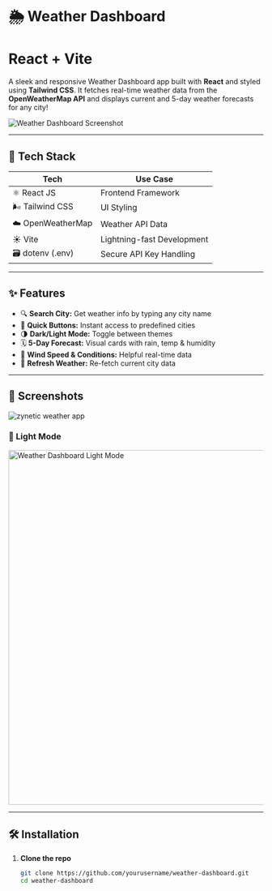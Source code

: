 # 🌦️ Weather Dashboard

# React + Vite
A sleek and responsive Weather Dashboard app built with **React** and styled using **Tailwind CSS**. It fetches real-time weather data from the **OpenWeatherMap API** and displays current and 5-day weather forecasts for any city!

![Weather Dashboard Screenshot](./image.png)

---

## 🚀 Tech Stack

| Tech              | Use Case                      |
|-------------------|-------------------------------|
| ⚛ React JS        | Frontend Framework            |
| 🌬️ Tailwind CSS    | UI Styling                    |
| ☁️ OpenWeatherMap | Weather API Data              |
| ☀️ Vite           | Lightning-fast Development    |
| 🗃️ dotenv (.env)   | Secure API Key Handling       |

---

## ✨ Features

- 🔍 **Search City:** Get weather info by typing any city name  
- 📍 **Quick Buttons:** Instant access to predefined cities  
- 🌗 **Dark/Light Mode:** Toggle between themes  
- 🗓️ **5-Day Forecast:** Visual cards with rain, temp & humidity  
- 💨 **Wind Speed & Conditions:** Helpful real-time data  
- 🔄 **Refresh Weather:** Re-fetch current city data

---

## 📸 Screenshots
![zynetic weather app](https://github.com/user-attachments/assets/75d42882-ab84-497e-81d6-0a8082b3a52b)


### 🔹 Light Mode

<img src="./image.png" alt="Weather Dashboard Light Mode" width="700"/>

---

## 🛠️ Installation

1. **Clone the repo**
   ```bash
   git clone https://github.com/yourusername/weather-dashboard.git
   cd weather-dashboard

